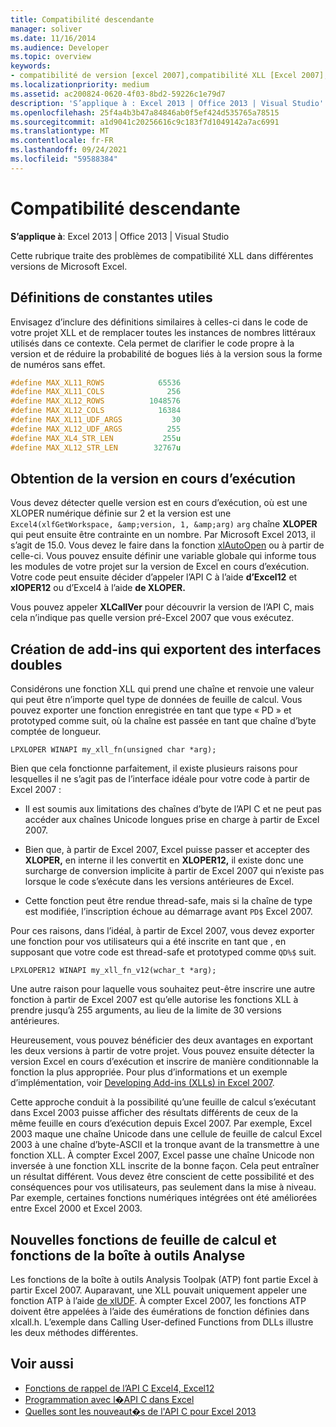 ```yaml
---
title: Compatibilité descendante
manager: soliver
ms.date: 11/16/2014
ms.audience: Developer
ms.topic: overview
keywords:
- compatibilité de version [excel 2007],compatibilité XLL [Excel 2007],compatibilité ascendante [Excel 2007]
ms.localizationpriority: medium
ms.assetid: ac200824-0620-4f03-8bd2-59226c1e79d7
description: 'S’applique à : Excel 2013 | Office 2013 | Visual Studio'
ms.openlocfilehash: 25f4a4b3b47a84846ab0f5ef424d535765a78515
ms.sourcegitcommit: a1d9041c20256616c9c183f7d1049142a7ac6991
ms.translationtype: MT
ms.contentlocale: fr-FR
ms.lasthandoff: 09/24/2021
ms.locfileid: "59588384"
---
```

# <a name="backward-compatibility"></a>Compatibilité descendante

**S’applique à**: Excel 2013 | Office 2013 | Visual Studio 
  
Cette rubrique traite des problèmes de compatibilité XLL dans différentes versions de Microsoft Excel.
  
## <a name="useful-constant-definitions"></a>Définitions de constantes utiles

Envisagez d’inclure des définitions similaires à celles-ci dans le code de votre projet XLL et de remplacer toutes les instances de nombres littéraux utilisés dans ce contexte. Cela permet de clarifier le code propre à la version et de réduire la probabilité de bogues liés à la version sous la forme de numéros sans effet.
  
```cpp
#define MAX_XL11_ROWS            65536
#define MAX_XL11_COLS              256
#define MAX_XL12_ROWS          1048576
#define MAX_XL12_COLS            16384
#define MAX_XL11_UDF_ARGS           30
#define MAX_XL12_UDF_ARGS          255
#define MAX_XL4_STR_LEN           255u
#define MAX_XL12_STR_LEN        32767u
```

## <a name="getting-the-running-version"></a>Obtention de la version en cours d’exécution

Vous devez détecter quelle version est en cours d’exécution, où est une XLOPER numérique définie sur 2 et la version est une `Excel4(xlfGetWorkspace, &amp;version, 1, &amp;arg)` `arg` chaîne **XLOPER**  qui peut ensuite être contrainte en un nombre. Par Microsoft Excel 2013, il s’agit de 15.0. Vous devez le faire dans la fonction [xlAutoOpen](xlautoopen.md) ou à partir de celle-ci. Vous pouvez ensuite définir une variable globale qui informe tous les modules de votre projet sur la version de Excel en cours d’exécution. Votre code peut ensuite décider d’appeler l’API C à l’aide **d’Excel12** et **xlOPER12** ou d’Excel4 à l’aide **de XLOPER.** 
  
Vous pouvez appeler **XLCallVer** pour découvrir la version de l’API C, mais cela n’indique pas quelle version pré-Excel 2007 que vous exécutez. 
  
## <a name="creating-add-ins-that-export-dual-interfaces"></a>Création de add-ins qui exportent des interfaces doubles

Considérons une fonction XLL qui prend une chaîne et renvoie une valeur qui peut être n’importe quel type de données de feuille de calcul. Vous pouvez exporter une fonction enregistrée en tant que type « PD » et prototyped comme suit, où la chaîne est passée en tant que chaîne d’byte comptée de longueur.
  
`LPXLOPER WINAPI my_xll_fn(unsigned char *arg);`
  
Bien que cela fonctionne parfaitement, il existe plusieurs raisons pour lesquelles il ne s’agit pas de l’interface idéale pour votre code à partir de Excel 2007 :
  
- Il est soumis aux limitations des chaînes d’byte de l’API C et ne peut pas accéder aux chaînes Unicode longues prise en charge à partir de Excel 2007.
    
- Bien que, à partir de Excel 2007, Excel puisse passer et accepter des **XLOPER,** en interne il les convertit en **XLOPER12,** il existe donc une surcharge de conversion implicite à partir de Excel 2007 qui n’existe pas lorsque le code s’exécute dans les versions antérieures de Excel.
    
- Cette fonction peut être rendue thread-safe, mais si la chaîne de type est modifiée, l’inscription échoue au démarrage avant `PD$` Excel 2007.
    
Pour ces raisons, dans l’idéal, à partir de Excel 2007, vous devez exporter une fonction pour vos utilisateurs qui a été inscrite en tant que , en supposant que votre code est thread-safe et prototyped comme `QD%$` suit.
  
`LPXLOPER12 WINAPI my_xll_fn_v12(wchar_t *arg);`
  
Une autre raison pour laquelle vous souhaitez peut-être inscrire une autre fonction à partir de Excel 2007 est qu’elle autorise les fonctions XLL à prendre jusqu’à 255 arguments, au lieu de la limite de 30 versions antérieures.
  
Heureusement, vous pouvez bénéficier des deux avantages en exportant les deux versions à partir de votre projet. Vous pouvez ensuite détecter la version Excel en cours d’exécution et inscrire de manière conditionnable la fonction la plus appropriée. Pour plus d’informations et un exemple d’implémentation, voir [Developing Add-ins (XLLs) in Excel 2007](https://msdn.microsoft.com/library/aa730920.aspx).
  
Cette approche conduit à la possibilité qu’une feuille de calcul s’exécutant dans Excel 2003 puisse afficher des résultats différents de ceux de la même feuille en cours d’exécution depuis Excel 2007. Par exemple, Excel 2003 maque une chaîne Unicode dans une cellule de feuille de calcul Excel 2003 à une chaîne d’byte-ASCII et la tronque avant de la transmettre à une fonction XLL. À compter Excel 2007, Excel passe une chaîne Unicode non inversée à une fonction XLL inscrite de la bonne façon. Cela peut entraîner un résultat différent. Vous devez être conscient de cette possibilité et des conséquences pour vos utilisateurs, pas seulement dans la mise à niveau. Par exemple, certaines fonctions numériques intégrées ont été améliorées entre Excel 2000 et Excel 2003.
  
## <a name="new-worksheet-functions-and-analysis-toolpak-functions"></a>Nouvelles fonctions de feuille de calcul et fonctions de la boîte à outils Analyse

Les fonctions de la boîte à outils Analysis Toolpak (ATP) font partie Excel à partir Excel 2007. Auparavant, une XLL pouvait uniquement appeler une fonction ATP à l’aide [de xlUDF](xludf.md). À compter Excel 2007, les fonctions ATP doivent être appelées à l’aide des éumérations de fonction définies dans xlcall.h. L’exemple dans Calling User-defined Functions from DLLs illustre les deux méthodes différentes.
  
## <a name="see-also"></a>Voir aussi

- [Fonctions de rappel de l’API C Excel4, Excel12](c-api-callback-functions-excel4-excel12.md) 
- [Programmation avec l�API C dans Excel](programming-with-the-c-api-in-excel.md)
- [Quelles sont les nouveaut�s de l'API C pour Excel 2013](what-s-new-in-the-c-api-for-excel.md)

